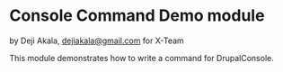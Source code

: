 # Console Command Demo module

by Deji Akala, dejiakala@gmail.com for X-Team

This module demonstrates how to write a command for DrupalConsole.
